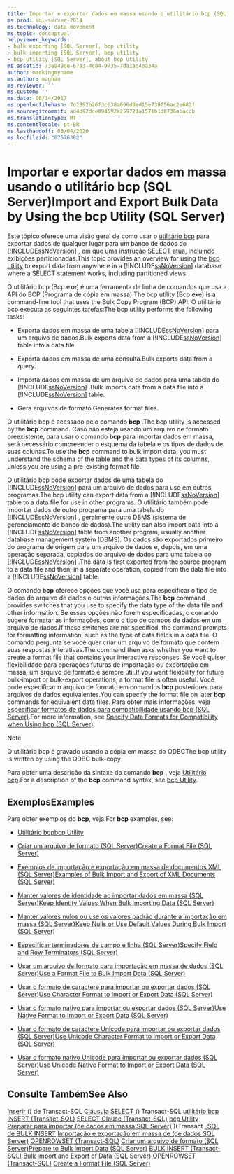 ```yaml
---
title: Importar e exportar dados em massa usando o utilitário bcp (SQL Server) | Microsoft Docs
ms.prod: sql-server-2014
ms.technology: data-movement
ms.topic: conceptual
helpviewer_keywords:
- bulk exporting [SQL Server], bcp utility
- bulk importing [SQL Server], bcp utility
- bcp utility [SQL Server], about bcp utility
ms.assetid: 73e949de-67a3-4c84-9735-7da1ad4ba34a
author: markingmyname
ms.author: maghan
ms.reviewer: ''
ms.custom: ''
ms.date: 06/14/2017
ms.openlocfilehash: 7d1892b26f3c638a696d8ed15e739f56ac2e682f
ms.sourcegitcommit: ad4d92dce894592a259721a1571b1d8736abacdb
ms.translationtype: MT
ms.contentlocale: pt-BR
ms.lasthandoff: 08/04/2020
ms.locfileid: "87576382"
---
```

# <a name="import-and-export-bulk-data-by-using-the-bcp-utility-sql-server"></a><span data-ttu-id="f166d-102">Importar e exportar dados em massa usando o utilitário bcp (SQL Server)</span><span class="sxs-lookup"><span data-stu-id="f166d-102">Import and Export Bulk Data by Using the bcp Utility (SQL Server)</span></span>

<span data-ttu-id="f166d-103">Este tópico oferece uma visão geral de como usar o [utilitário bcp](../../tools/bcp-utility.md) para exportar dados de qualquer lugar para um banco de dados do [!INCLUDE[ssNoVersion](../../includes/ssnoversion-md.md)] , em que uma instrução SELECT atua, incluindo exibições particionadas.</span><span class="sxs-lookup"><span data-stu-id="f166d-103">This topic provides an overview for using the [bcp utility](../../tools/bcp-utility.md) to export data from anywhere in a [!INCLUDE[ssNoVersion](../../includes/ssnoversion-md.md)] database where a SELECT statement works, including partitioned views.</span></span>  
  
 <span data-ttu-id="f166d-104">O utilitário bcp (Bcp.exe) é uma ferramenta de linha de comandos que usa a API do BCP (Programa de cópia em massa).</span><span class="sxs-lookup"><span data-stu-id="f166d-104">The bcp utility (Bcp.exe) is a command-line tool that uses the Bulk Copy Program (BCP) API.</span></span> <span data-ttu-id="f166d-105">O utilitário bcp executa as seguintes tarefas:</span><span class="sxs-lookup"><span data-stu-id="f166d-105">The bcp utility performs the following tasks:</span></span>  
  
-   <span data-ttu-id="f166d-106">Exporta dados em massa de uma tabela [!INCLUDE[ssNoVersion](../../includes/ssnoversion-md.md)] para um arquivo de dados.</span><span class="sxs-lookup"><span data-stu-id="f166d-106">Bulk exports data from a [!INCLUDE[ssNoVersion](../../includes/ssnoversion-md.md)] table into a data file.</span></span>  
  
-   <span data-ttu-id="f166d-107">Exporta dados em massa de uma consulta.</span><span class="sxs-lookup"><span data-stu-id="f166d-107">Bulk exports data from a query.</span></span>  
  
-   <span data-ttu-id="f166d-108">Importa dados em massa de um arquivo de dados para uma tabela do [!INCLUDE[ssNoVersion](../../includes/ssnoversion-md.md)] .</span><span class="sxs-lookup"><span data-stu-id="f166d-108">Bulk imports data from a data file into a [!INCLUDE[ssNoVersion](../../includes/ssnoversion-md.md)] table.</span></span>  
  
-   <span data-ttu-id="f166d-109">Gera arquivos de formato.</span><span class="sxs-lookup"><span data-stu-id="f166d-109">Generates format files.</span></span>  
  
 <span data-ttu-id="f166d-110">O utilitário bcp é acessado pelo comando **bcp** .</span><span class="sxs-lookup"><span data-stu-id="f166d-110">The bcp utility is accessed by the **bcp** command.</span></span> <span data-ttu-id="f166d-111">Caso não esteja usando um arquivo de formato preexistente, para usar o comando **bcp** para importar dados em massa, será necessário compreender o esquema da tabela e os tipos de dados de suas colunas.</span><span class="sxs-lookup"><span data-stu-id="f166d-111">To use the **bcp** command to bulk import data, you must understand the schema of the table and the data types of its columns, unless you are using a pre-existing format file.</span></span>  
  
 <span data-ttu-id="f166d-112">O utilitário bcp pode exportar dados de uma tabela do [!INCLUDE[ssNoVersion](../../includes/ssnoversion-md.md)] para um arquivo de dados para uso em outros programas.</span><span class="sxs-lookup"><span data-stu-id="f166d-112">The bcp utility can export data from a [!INCLUDE[ssNoVersion](../../includes/ssnoversion-md.md)] table to a data file for use in other programs.</span></span> <span data-ttu-id="f166d-113">O utilitário também pode importar dados de outro programa para uma tabela do [!INCLUDE[ssNoVersion](../../includes/ssnoversion-md.md)] , geralmente outro DBMS (sistema de gerenciamento de banco de dados).</span><span class="sxs-lookup"><span data-stu-id="f166d-113">The utility can also import data into a [!INCLUDE[ssNoVersion](../../includes/ssnoversion-md.md)] table from another program, usually another database management system (DBMS).</span></span> <span data-ttu-id="f166d-114">Os dados são exportados primeiro do programa de origem para um arquivo de dados e, depois, em uma operação separada, copiados do arquivo de dados para uma tabela do [!INCLUDE[ssNoVersion](../../includes/ssnoversion-md.md)] .</span><span class="sxs-lookup"><span data-stu-id="f166d-114">The data is first exported from the source program to a data file and then, in a separate operation, copied from the data file into a [!INCLUDE[ssNoVersion](../../includes/ssnoversion-md.md)] table.</span></span>  
  
 <span data-ttu-id="f166d-115">O comando **bcp** oferece opções que você usa para especificar o tipo de dados do arquivo de dados e outras informações.</span><span class="sxs-lookup"><span data-stu-id="f166d-115">The **bcp** command provides switches that you use to specify the data type of the data file and other information.</span></span> <span data-ttu-id="f166d-116">Se essas opções não forem especificadas, o comando sugere formatar as informações, como o tipo de campos de dados em um arquivo de dados.</span><span class="sxs-lookup"><span data-stu-id="f166d-116">If these switches are not specified, the command prompts for formatting information, such as the type of data fields in a data file.</span></span> <span data-ttu-id="f166d-117">O comando pergunta se você quer criar um arquivo de formato que contém suas respostas interativas.</span><span class="sxs-lookup"><span data-stu-id="f166d-117">The command then asks whether you want to create a format file that contains your interactive responses.</span></span> <span data-ttu-id="f166d-118">Se você quiser flexibilidade para operações futuras de importação ou exportação em massa, um arquivo de formato é sempre útil.</span><span class="sxs-lookup"><span data-stu-id="f166d-118">If you want flexibility for future bulk-import or bulk-export operations, a format file is often useful.</span></span> <span data-ttu-id="f166d-119">Você pode especificar o arquivo de formato em comandos **bcp** posteriores para arquivos de dados equivalentes.</span><span class="sxs-lookup"><span data-stu-id="f166d-119">You can specify the format file on later **bcp** commands for equivalent data files.</span></span> <span data-ttu-id="f166d-120">Para obter mais informações, veja [Especificar formatos de dados para compatibilidade usando bcp &#40;SQL Server&#41;](specify-data-formats-for-compatibility-when-using-bcp-sql-server.md).</span><span class="sxs-lookup"><span data-stu-id="f166d-120">For more information, see [Specify Data Formats for Compatibility when Using bcp &#40;SQL Server&#41;](specify-data-formats-for-compatibility-when-using-bcp-sql-server.md).</span></span>  
  
> [!NOTE]  
>  <span data-ttu-id="f166d-121">O utilitário bcp é gravado usando a cópia em massa do ODBC</span><span class="sxs-lookup"><span data-stu-id="f166d-121">The bcp utility is written by using the ODBC bulk-copy</span></span>  
  
 <span data-ttu-id="f166d-122">Para obter uma descrição da sintaxe do comando **bcp** , veja [Utilitário bcp](../../tools/bcp-utility.md).</span><span class="sxs-lookup"><span data-stu-id="f166d-122">For a description of the **bcp** command syntax, see [bcp Utility](../../tools/bcp-utility.md).</span></span>  
  
## <a name="examples"></a><span data-ttu-id="f166d-123">Exemplos</span><span class="sxs-lookup"><span data-stu-id="f166d-123">Examples</span></span>

 <span data-ttu-id="f166d-124">Para obter exemplos do **bcp**, veja:</span><span class="sxs-lookup"><span data-stu-id="f166d-124">For **bcp** examples, see:</span></span>  
  
-   [<span data-ttu-id="f166d-125">Utilitário bcp</span><span class="sxs-lookup"><span data-stu-id="f166d-125">bcp Utility</span></span>](../../tools/bcp-utility.md)  
  
-   [<span data-ttu-id="f166d-126">Criar um arquivo de formato &#40;SQL Server&#41;</span><span class="sxs-lookup"><span data-stu-id="f166d-126">Create a Format File &#40;SQL Server&#41;</span></span>](create-a-format-file-sql-server.md)  
  
-   [<span data-ttu-id="f166d-127">Exemplos de importação e exportação em massa de documentos XML &#40;SQL Server&#41;</span><span class="sxs-lookup"><span data-stu-id="f166d-127">Examples of Bulk Import and Export of XML Documents &#40;SQL Server&#41;</span></span>](examples-of-bulk-import-and-export-of-xml-documents-sql-server.md)  
  
-   [<span data-ttu-id="f166d-128">Manter valores de identidade ao importar dados em massa &#40;SQL Server&#41;</span><span class="sxs-lookup"><span data-stu-id="f166d-128">Keep Identity Values When Bulk Importing Data &#40;SQL Server&#41;</span></span>](keep-identity-values-when-bulk-importing-data-sql-server.md)  
  
-   [<span data-ttu-id="f166d-129">Manter valores nulos ou use os valores padrão durante a importação em massa &#40;SQL Server&#41;</span><span class="sxs-lookup"><span data-stu-id="f166d-129">Keep Nulls or Use Default Values During Bulk Import &#40;SQL Server&#41;</span></span>](keep-nulls-or-use-default-values-during-bulk-import-sql-server.md)  
  
-   [<span data-ttu-id="f166d-130">Especificar terminadores de campo e linha &#40;SQL Server&#41;</span><span class="sxs-lookup"><span data-stu-id="f166d-130">Specify Field and Row Terminators &#40;SQL Server&#41;</span></span>](specify-field-and-row-terminators-sql-server.md)  
  
-   [<span data-ttu-id="f166d-131">Usar um arquivo de formato para importação em massa de dados &#40;SQL Server&#41;</span><span class="sxs-lookup"><span data-stu-id="f166d-131">Use a Format File to Bulk Import Data &#40;SQL Server&#41;</span></span>](use-a-format-file-to-bulk-import-data-sql-server.md)  
  
-   [<span data-ttu-id="f166d-132">Usar o formato de caractere para importar ou exportar dados &#40;SQL Server&#41;</span><span class="sxs-lookup"><span data-stu-id="f166d-132">Use Character Format to Import or Export Data &#40;SQL Server&#41;</span></span>](use-character-format-to-import-or-export-data-sql-server.md)  
  
-   [<span data-ttu-id="f166d-133">Usar o formato nativo para importar ou exportar dados &#40;SQL Server&#41;</span><span class="sxs-lookup"><span data-stu-id="f166d-133">Use Native Format to Import or Export Data &#40;SQL Server&#41;</span></span>](use-native-format-to-import-or-export-data-sql-server.md)  
  
-   [<span data-ttu-id="f166d-134">Usar o formato de caractere Unicode para importar ou exportar dados &#40;SQL Server&#41;</span><span class="sxs-lookup"><span data-stu-id="f166d-134">Use Unicode Character Format to Import or Export Data &#40;SQL Server&#41;</span></span>](use-unicode-character-format-to-import-or-export-data-sql-server.md)  
  
-   [<span data-ttu-id="f166d-135">Usar o formato nativo Unicode para importar ou exportar dados &#40;SQL Server&#41;</span><span class="sxs-lookup"><span data-stu-id="f166d-135">Use Unicode Native Format to Import or Export Data &#40;SQL Server&#41;</span></span>](use-unicode-native-format-to-import-or-export-data-sql-server.md)  

## <a name="see-also"></a><span data-ttu-id="f166d-136">Consulte Também</span><span class="sxs-lookup"><span data-stu-id="f166d-136">See Also</span></span>

<span data-ttu-id="f166d-137">[Inserir &#40;&#41;](/sql/t-sql/statements/insert-transact-sql) 
 de Transact-SQL [Cláusula SELECT &#40;&#41;](/sql/t-sql/queries/select-clause-transact-sql) 
 Transact-SQL [utilitário bcp](../../tools/bcp-utility.md) </span><span class="sxs-lookup"><span data-stu-id="f166d-137">[INSERT &#40;Transact-SQL&#41;](/sql/t-sql/statements/insert-transact-sql)
[SELECT Clause &#40;Transact-SQL&#41;](/sql/t-sql/queries/select-clause-transact-sql)
[bcp Utility](../../tools/bcp-utility.md) </span></span>  
<span data-ttu-id="f166d-138">[Preparar para importar &#40;de dados em massa SQL Server&#41;](prepare-to-bulk-import-data-sql-server.md) 
&#41;&#40;Transact [-SQL de BULK INSERT](/sql/t-sql/statements/bulk-insert-transact-sql) 
 [Importação e exportação em massa de &#40;de dados SQL Server&#41;](bulk-import-and-export-of-data-sql-server.md) 
 [OPENROWSET &#40;Transact-SQL&#41;](/sql/t-sql/functions/openrowset-transact-sql) 
 [Criar um arquivo de formato &#40;SQL Server&#41;](create-a-format-file-sql-server.md)</span><span class="sxs-lookup"><span data-stu-id="f166d-138">[Prepare to Bulk Import Data &#40;SQL Server&#41;](prepare-to-bulk-import-data-sql-server.md)
[BULK INSERT &#40;Transact-SQL&#41;](/sql/t-sql/statements/bulk-insert-transact-sql)
[Bulk Import and Export of Data &#40;SQL Server&#41;](bulk-import-and-export-of-data-sql-server.md)
[OPENROWSET &#40;Transact-SQL&#41;](/sql/t-sql/functions/openrowset-transact-sql)
[Create a Format File &#40;SQL Server&#41;](create-a-format-file-sql-server.md)</span></span>